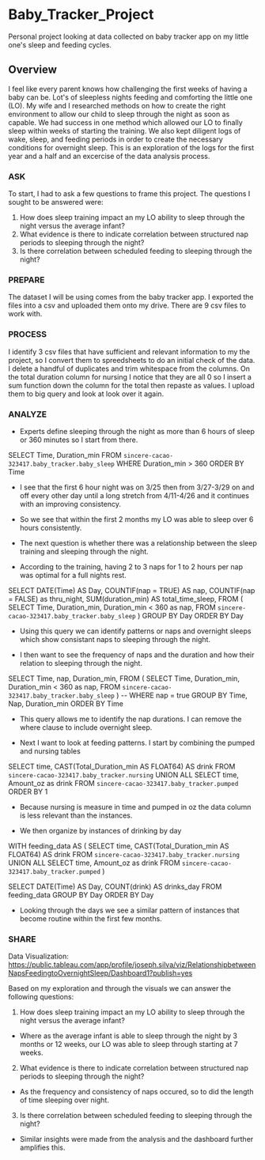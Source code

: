 # Baby_Tracker_Project

Personal project looking at data collected on baby tracker app on my little one's sleep and feeding cycles. 

## Overview

I feel like every parent knows how challenging the first weeks of having a baby can be. Lot's of sleepless nights feeding and comforting the little one (LO). My wife and I researched methods on how to create the right environment to allow our child to sleep through the night as soon as capable. We had success in one method which allowed our LO to finally sleep within weeks of starting the training. We also kept diligent logs of wake, sleep, and feeding periods in order to create the necessary conditions for overnight sleep. This is an exploration of the logs for the first year and a half and an excercise of the data analysis process.

### ASK

To start, I had to ask a few questions to frame this project. The questions I sought to be answered were:
1. How does sleep training impact an my LO ability to sleep through the night versus the average infant?
2. What evidence is there to indicate correlation between structured nap periods to sleeping through the night?
3. Is there correlation between scheduled feeding to sleeping through the night?

### PREPARE

The dataset I will be using comes from the baby tracker app. I exported the files into a csv and uploaded them onto my drive. There are 9 csv files to work with.

### PROCESS

I identify 3 csv files that have sufficient and relevant information to my the project, so I convert them to spreedsheets to do an initial check of the data. 
I delete a handful of duplicates and trim whitespace from the columns. 
On the total duration column for nursing I notice that they are all 0 so I insert a sum function down the column for the total then repaste as values.
I upload them to big query and look at look over it again.

### ANALYZE

- Experts define sleeping through the night as more than 6 hours of sleep or 360 minutes so I start from there. 

SELECT
    Time, 
    Duration_min
FROM
  `sincere-cacao-323417.baby_tracker.baby_sleep`
WHERE Duration_min > 360
ORDER BY Time

- I see that the first 6 hour night was on 3/25 then from 3/27-3/29 on and off every other day until a long stretch from 4/11-4/26 and it continues with an improving consistency. 

- So we see that within the first 2 months my LO was able to sleep over 6 hours consistently. 

- The next question is whether there was a relationship between the sleep training and sleeping through the night. 

- According to the training, having 2 to 3 naps for 1 to 2 hours per nap was optimal for a full nights rest. 

SELECT
    DATE(Time) AS Day,
    COUNTIF(nap = TRUE) AS nap,
    COUNTIF(nap = FALSE) as thru_night,
    SUM(duration_min) AS total_time_sleep,
FROM
(
    SELECT
    Time,
    Duration_min,
    Duration_min < 360 as nap,
  FROM 
  `sincere-cacao-323417.baby_tracker.baby_sleep`
)
GROUP BY Day 
ORDER BY Day

- Using this query we can identify patterns or naps and overnight sleeps which show consistant naps to sleeping through the night.

- I then want to see the frequency of naps and the duration and how their relation to sleeping through the night.

SELECT
    Time,
    nap,
    Duration_min,
FROM
(
    SELECT
    Time,
    Duration_min,
    Duration_min < 360 as nap,
  FROM 
  `sincere-cacao-323417.baby_tracker.baby_sleep`
)
-- WHERE nap = true
GROUP BY Time, Nap, Duration_min 
ORDER BY Time

- This query allows me to identify the nap durations. I can remove the where clause to include overnight sleep.

- Next I want to look at feeding patterns. I start by combining the pumped and nursing tables

SELECT 
    time,
    CAST(Total_Duration_min AS FLOAT64) AS drink 
FROM `sincere-cacao-323417.baby_tracker.nursing`
UNION ALL 
SELECT 
    time,
    Amount_oz as drink
FROM `sincere-cacao-323417.baby_tracker.pumped`
ORDER BY 1

- Because nursing is measure in time and pumped in oz the data column is less relevant than the instances. 

- We then organize by instances of drinking by day

WITH feeding_data AS
(
    SELECT 
    time,
    CAST(Total_Duration_min AS FLOAT64) AS drink 
FROM `sincere-cacao-323417.baby_tracker.nursing`
UNION ALL 
SELECT 
    time,
    Amount_oz as drink
FROM `sincere-cacao-323417.baby_tracker.pumped`
)

SELECT 
    DATE(Time) AS Day,
    COUNT(drink) AS drinks_day
FROM feeding_data 
GROUP BY Day
ORDER BY Day

- Looking through the days we see a similar pattern of instances that become routine within the first few months. 

### SHARE

Data Visualization:
https://public.tableau.com/app/profile/joseph.silva/viz/RelationshipbetweenNapsFeedingtoOvernightSleep/Dashboard1?publish=yes

Based on my exploration and through the visuals we can answer the following questions:

1. How does sleep training impact an my LO ability to sleep through the night versus the average infant?
  - Where as the average infant is able to sleep through the night by 3 months or 12 weeks, our LO was able to sleep through starting at 7 weeks. 
2. What evidence is there to indicate correlation between structured nap periods to sleeping through the night?
  - As the frequency and consistency of naps occured, so to did the length of time sleeping over night. 
3. Is there correlation between scheduled feeding to sleeping through the night?
  - Similar insights were made from the analysis and the dashboard further amplifies this.
